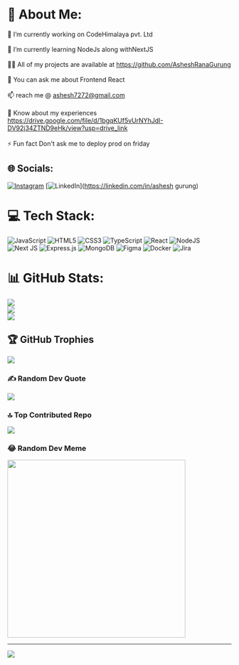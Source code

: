 # 💫 About Me:
🔭 I’m currently working on CodeHimalaya pvt. Ltd<br><br>🌱 I’m currently learning NodeJs along withNextJS<br><br>👨‍💻 All of my projects are available at https://github.com/AsheshRanaGurung<br><br>💬 You can ask me about Frontend React<br><br>📫   reach me @  ashesh7272@gmail.com<br><br>📄 Know about my experiences https://drive.google.com/file/d/1bgqKUf5vUrNYhJdI-DV92j34ZTND9eHk/view?usp=drive_link<br><br>⚡ Fun fact Don't ask me to deploy prod on friday


## 🌐 Socials:
[![Instagram](https://img.shields.io/badge/Instagram-%23E4405F.svg?logo=Instagram&logoColor=white)](https://instagram.com/asheshrana.gr) [![LinkedIn](https://img.shields.io/badge/LinkedIn-%230077B5.svg?logo=linkedin&logoColor=white)](https://linkedin.com/in/ashesh gurung) 

# 💻 Tech Stack:
![JavaScript](https://img.shields.io/badge/javascript-%23323330.svg?style=for-the-badge&logo=javascript&logoColor=%23F7DF1E) ![HTML5](https://img.shields.io/badge/html5-%23E34F26.svg?style=for-the-badge&logo=html5&logoColor=white) ![CSS3](https://img.shields.io/badge/css3-%231572B6.svg?style=for-the-badge&logo=css3&logoColor=white) ![TypeScript](https://img.shields.io/badge/typescript-%23007ACC.svg?style=for-the-badge&logo=typescript&logoColor=white) ![React](https://img.shields.io/badge/react-%2320232a.svg?style=for-the-badge&logo=react&logoColor=%2361DAFB) ![NodeJS](https://img.shields.io/badge/node.js-6DA55F?style=for-the-badge&logo=node.js&logoColor=white) ![Next JS](https://img.shields.io/badge/Next-black?style=for-the-badge&logo=next.js&logoColor=white) ![Express.js](https://img.shields.io/badge/express.js-%23404d59.svg?style=for-the-badge&logo=express&logoColor=%2361DAFB) ![MongoDB](https://img.shields.io/badge/MongoDB-%234ea94b.svg?style=for-the-badge&logo=mongodb&logoColor=white) ![Figma](https://img.shields.io/badge/figma-%23F24E1E.svg?style=for-the-badge&logo=figma&logoColor=white) ![Docker](https://img.shields.io/badge/docker-%230db7ed.svg?style=for-the-badge&logo=docker&logoColor=white) ![Jira](https://img.shields.io/badge/jira-%230A0FFF.svg?style=for-the-badge&logo=jira&logoColor=white)
# 📊 GitHub Stats:
![](https://github-readme-stats.vercel.app/api?username=AsheshRanaGurung&theme=dark&hide_border=false&include_all_commits=true&count_private=true)<br/>
![](https://github-readme-streak-stats.herokuapp.com/?user=AsheshRanaGurung&theme=dark&hide_border=false)<br/>
![](https://github-readme-stats.vercel.app/api/top-langs/?username=AsheshRanaGurung&theme=dark&hide_border=false&include_all_commits=true&count_private=true&layout=compact)

## 🏆 GitHub Trophies
![](https://github-profile-trophy.vercel.app/?username=AsheshRanaGurung&theme=radical&no-frame=false&no-bg=true&margin-w=4)

### ✍️ Random Dev Quote
![](https://quotes-github-readme.vercel.app/api?type=horizontal&theme=radical)

### 🔝 Top Contributed Repo
![](https://github-contributor-stats.vercel.app/api?username=AsheshRanaGurung&limit=5&theme=dark&combine_all_yearly_contributions=true)

### 😂 Random Dev Meme
<img src='https://randommeme-five.vercel.app/' style="height: 400px;"/>

---
[![](https://visitcount.itsvg.in/api?id=AsheshRanaGurung&icon=0&color=0)](https://visitcount.itsvg.in)

<!-- Proudly created with GPRM ( https://gprm.itsvg.in ) -->
